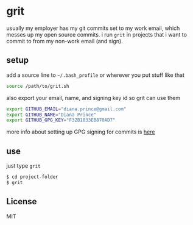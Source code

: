 # grit

usually my employer has my git commits set to my work email, which messes up my open source commits. i run `grit` in projects that i want to commit to from my non-work email (and sign).

## setup
add a source line to `~/.bash_profile` or wherever you put stuff like that

```bash
source /path/to/grit.sh
```

also export your email, name, and signing key id so grit can use them

```bash
export GITHUB_EMAIL="diana.prince@gmail.com"
export GITHUB_NAME="Diana Prince"
export GITHUB_GPG_KEY="F32B1833EB870AD7"
```

more info about setting up GPG signing for commits is [here](https://help.github.com/en/articles/signing-commits)

## use
just type `grit`

```bash
$ cd project-folder
$ grit
```

## License
MIT
